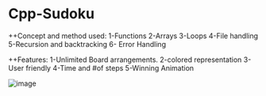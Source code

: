 # Cpp-Sudoku

++Concept and method used:
1-Functions
2-Arrays
3-Loops
4-File handling
5-Recursion and backtracking
6- Error Handling

++Features:
1-Unlimited Board arrangements.
2-colored representation
3-User friendly
4-Time and #of steps
5-Winning Animation


![image](https://user-images.githubusercontent.com/82748498/127404922-c2b5c596-fc51-4548-888e-e2c97ba5dc25.png)
